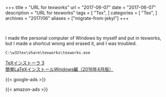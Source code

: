 +++
title = "URL for texworks"
url = "2017-06-07"
date = "2017-06-07"
description = "URL for texworks"
tags = [
    "Tex",
]
categories = [
    "Tex",
]
archives = "2017/06"
aliases = ["migrate-from-jekyl"]
+++

<br>

I made the personal computer of Windows by myself and put in texworks, but I made a shortcut wrong and erased it, and I was troubled.  

```
C:\w32tex\share\texworks\texworks.exe
```

[TeXインストーラ 3](https://www.ms.u-tokyo.ac.jp/~abenori/soft/abtexinst.html)  
[簡単LaTeXインストールWindows編（2016年4月版）](https://did2memo.net/2016/04/24/easy-latex-install-windows-10-2016-04/)

<!-- Google Ads -->
{{< google-ads >}}

<!-- Amazon Ads -->
{{< amazon-ads >}}
